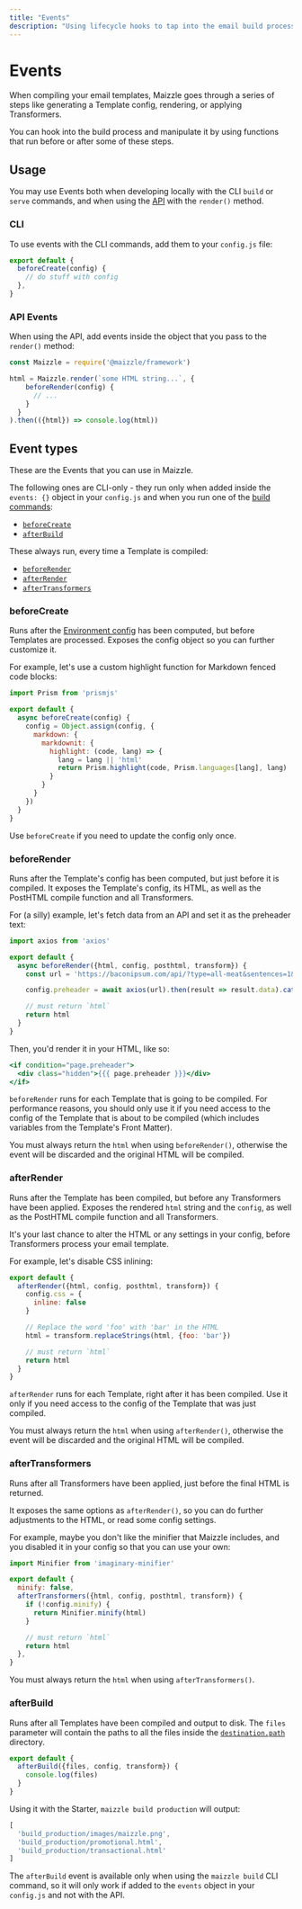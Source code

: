 ```yaml
---
title: "Events"
description: "Using lifecycle hooks to tap into the email build process."
---
```


# Events

When compiling your email templates, Maizzle goes through a series of steps like generating a Template config, rendering, or applying Transformers.

You can hook into the build process and manipulate it by using functions that run before or after some of these steps.

## Usage

You may use Events both when developing locally with the CLI `build` or `serve` commands, and when using the [API](/docs/api) with the `render()` method.

### CLI

To use events with the CLI commands, add them to your `config.js` file:

```js [config.js]
export default {
  beforeCreate(config) {
    // do stuff with config
  },
}
```

### API Events

When using the API, add events inside the object that you pass to the `render()` method:

```js [app.js]
const Maizzle = require('@maizzle/framework')

html = Maizzle.render(`some HTML string...`, {
    beforeRender(config) {
      // ...
    }
  }
).then(({html}) => console.log(html))
```

## Event types

These are the Events that you can use in Maizzle.

The following ones are CLI-only - they run only when added inside the `events: {}` object in your `config.js` and when you run one of the [build commands](/docs/cli#development):

- [`beforeCreate`](#beforecreate)
- [`afterBuild`](#afterbuild)

These always run, every time a Template is compiled:

- [`beforeRender`](#beforerender)
- [`afterRender`](#afterrender)
- [`afterTransformers`](#aftertransformers)

### beforeCreate

Runs after the [Environment config](/docs/environments) has been computed, but before Templates are processed. Exposes the config object so you can further customize it.

For example, let's use a custom highlight function for Markdown fenced code blocks:

```js [config.js]
import Prism from 'prismjs'

export default {
  async beforeCreate(config) {
    config = Object.assign(config, {
      markdown: {
        markdownit: {
          highlight: (code, lang) => {
            lang = lang || 'html'
            return Prism.highlight(code, Prism.languages[lang], lang)
          }
        }
      }
    })
  }
}
```

<Alert>Use `beforeCreate` if you need to update the config only once.</Alert>

### beforeRender

Runs after the Template's config has been computed, but just before it is compiled. It exposes the Template's config, its HTML, as well as the PostHTML compile function and all Transformers.

For (a silly) example, let's fetch data from an API and set it as the preheader text:

```js [config.js]
import axios from 'axios'

export default {
  async beforeRender({html, config, posthtml, transform}) {
    const url = 'https://baconipsum.com/api/?type=all-meat&sentences=1&start-with-lorem=1'

    config.preheader = await axios(url).then(result => result.data).catch(error => 'Could not fetch preheader, using default one.')

    // must return `html`
    return html
  }
}
```

Then, you'd render it in your HTML, like so:

```hbs [src/layouts/main.html]
<if condition="page.preheader">
  <div class="hidden">{{{ page.preheader }}}</div>
</if>
```

`beforeRender` runs for each Template that is going to be compiled. For performance reasons, you should only use it if you need access to the config of the Template that is about to be compiled (which includes variables from the Template's Front Matter).

<Alert type="warning">You must always return the `html` when using `beforeRender()`, otherwise the event will be discarded and the original HTML will be compiled.</Alert>

### afterRender

Runs after the Template has been compiled, but before any Transformers have been applied. Exposes the rendered `html` string and the `config`, as well as the PostHTML compile function and all Transformers.

It's your last chance to alter the HTML or any settings in your config, before Transformers process your email template.

For example, let's disable CSS inlining:

```js [config.js]
export default {
  afterRender({html, config, posthtml, transform}) {
    config.css = {
      inline: false
    }

    // Replace the word 'foo' with 'bar' in the HTML
    html = transform.replaceStrings(html, {foo: 'bar'})

    // must return `html`
    return html
  }
}
```

`afterRender` runs for each Template, right after it has been compiled. Use it only if you need access to the config of the Template that was just compiled.

<Alert type="warning">You must always return the `html` when using `afterRender()`, otherwise the event will be discarded and the original HTML will be compiled.</Alert>

### afterTransformers

Runs after all Transformers have been applied, just before the final HTML is returned.

It exposes the same options as `afterRender()`, so you can do further adjustments to the HTML, or read some config settings.

For example, maybe you don't like the minifier that Maizzle includes, and you disabled it in your config so that you can use your own:

```js [config.js]
import Minifier from 'imaginary-minifier'

export default {
  minify: false,
  afterTransformers({html, config, posthtml, transform}) {
    if (!config.minify) {
      return Minifier.minify(html)
    }

    // must return `html`
    return html
  },
}
```

<Alert type="warning">You must always return the `html` when using `afterTransformers()`.</Alert>

### afterBuild

Runs after all Templates have been compiled and output to disk. The `files` parameter will contain the paths to all the files inside the [`destination.path`](/docs/configuration/templates#path) directory.

```js [config.js]
export default {
  afterBuild({files, config, transform}) {
    console.log(files)
  }
}
```

Using it with the Starter, `maizzle build production` will output:

```js
[
  'build_production/images/maizzle.png',
  'build_production/promotional.html',
  'build_production/transactional.html'
]
```

<Alert type="warning">The `afterBuild` event is available only when using the `maizzle build` CLI command, so it will only work if added to the `events` object in your `config.js` and not with the API.</Alert>
